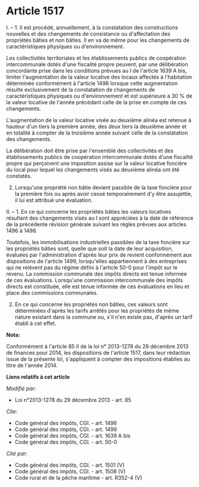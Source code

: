 # Article 1517

I. – 1. Il est procédé, annuellement, à la constatation des constructions nouvelles et des changements de consistance ou
d'affectation des propriétés bâties et non bâties. Il en va de même pour les changements de caractéristiques physiques ou
d'environnement.

Les collectivités territoriales et les établissements publics de coopération intercommunale dotés d'une fiscalité propre
peuvent, par une délibération concordante prise dans les conditions prévues au I de l'article 1639 A bis, limiter
l'augmentation de la valeur locative des locaux affectés à l'habitation déterminée conformément à l'article 1496 lorsque
cette augmentation résulte exclusivement de la constatation de changements de caractéristiques physiques ou d'environnement
et est supérieure à 30 % de la valeur locative de l'année précédant celle de la prise en compte de ces changements.

L'augmentation de la valeur locative visée au deuxième alinéa est retenue à hauteur d'un tiers la première année, des deux
tiers la deuxième année et en totalité à compter de la troisième année suivant celle de la constatation des changements.

La délibération doit être prise par l'ensemble des collectivités et des établissements publics de coopération intercommunale
dotés d'une fiscalité propre qui perçoivent une imposition assise sur la valeur locative foncière du local pour lequel les
changements visés au deuxième alinéa ont été constatés.

2. Lorsqu'une propriété non bâtie devient passible de la taxe foncière pour la première fois ou après avoir cessé
temporairement d'y être assujettie, il lui est attribué une évaluation.

II. – 1. En ce qui concerne les propriétés bâties les valeurs locatives résultant des changements visés au I sont appréciées
à la date de référence de la précédente révision générale suivant les règles prévues aux articles 1496 à 1498. 

Toutefois, les immobilisations industrielles passibles de la taxe foncière sur les propriétés bâties sont, quelle que soit la
date de leur acquisition, évaluées par l'administration d'après leur prix de revient conformément aux dispositions de
l'article 1499, lorsqu'elles appartiennent à des entreprises qui ne relèvent pas du régime défini à l'article 50-0 pour
l'impôt sur le revenu. La commission communale des impôts directs est tenue informée de ces évaluations. Lorsqu'une
commission intercommunale des impôts directs est constituée, elle est tenue informée de ces évaluations en lieu et place des
commissions communales.

2. En ce qui concerne les propriétés non bâties, ces valeurs sont déterminées d'après les tarifs arrêtés pour les propriétés
de même nature existant dans la commune ou, s'il n'en existe pas, d'après un tarif établi à cet effet.

**Nota:**

Conformément à l'article 85 II de la loi n° 2013-1278 du 29 décembre 2013 de finances pour 2014, les dispositions de
l'article 1517, dans leur rédaction issue de la présente loi, s'appliquent à compter des impositions établies au titre de
l'année 2014.

**Liens relatifs à cet article**

_Modifié par_:

  - Loi n°2013-1278 du 29 décembre 2013 - art. 85

_Cite_:

  - Code général des impôts, CGI. - art. 1496
  - Code général des impôts, CGI. - art. 1499
  - Code général des impôts, CGI. - art. 1639 A bis
  - Code général des impôts, CGI. - art. 50-0

_Cité par_:

  - Code général des impôts, CGI. - art. 1501 (V)
  - Code général des impôts, CGI. - art. 1508 (V)
  - Code rural et de la pêche maritime - art. R352-4 (V)
